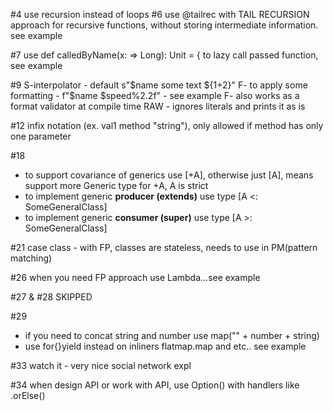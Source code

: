 #4 
use recursion instead of loops
#6
use @tailrec with TAIL RECURSION approach for recursive functions, without storing intermediate information. see example

#7
use def calledByName(x: => Long): Unit = { to lazy call passed function, see example 

#9
S-interpolator - default s"$name some text ${1+2}"
F- to apply some formatting - f"$name $speed%2.2f" - see example
F- also works as a format validator at compile time
RAW - ignores literals and prints it as is

#12
infix notation (ex. val1 method "string"), only allowed if method has only one parameter

#18
* to support covariance of generics use [+A], otherwise just [A], means support more Generic type for +A, A is strict
* to implement generic **producer (extends)** use type [A <: SomeGeneralClass]
* to implement generic **consumer (super)** use type [A >: SomeGeneralClass]

#21
case class - with FP, classes are stateless, needs to use in PM(pattern matching)

#26
when you need FP approach use Lambda...see example

#27 & #28 SKIPPED 

#29
* if you need to concat string and number use map("" + number + string)
* use for{}yield instead on inliners flatmap.map and etc.. see example


#33
watch it - very nice social network expl

#34
when design API or work with API, use Option() with handlers like .orElse()




